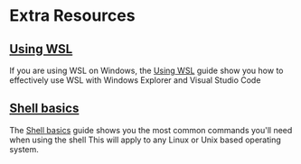 # Extra Resources

## [Using WSL]

If you are using WSL on Windows, the [Using WSL] guide show you how to effectively use WSL with Windows Explorer and Visual Studio Code

## [Shell basics]

The [Shell basics] guide shows you the most common commands you'll need
when using the shell
This will apply to any Linux or Unix based operating system.

<!--
## [Visual Studio Code Basics]

The [Visual Studio Code Basics] is a guide to how to do the most common tasks
in VSCode. 
-->

[Using WSL]:../windows/using-wsl.md
[guide]:../windows/using-wsl.md
[Shell basics]:shell-basics.md
[Visual Studio Code Basics]:vscode-basics.md
